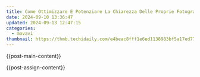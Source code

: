 ```yaml
---
title: Come Ottimizzare E Potenziare La Chiarezza Delle Proprie Fotografie - Metodi Provenienti
date: 2024-09-10 13:36:47
updated: 2024-09-13 12:47:15
categories:
  - movavi
thumbnail: https://thmb.techidaily.com/e4beac8fff1e6ed1138983bf5a17ed77a249b1784cd0b6ce36cdaf1016dc1bb5.png
---
```


{{post-main-content}}

<ins class="adsbygoogle"
     style="display:block"
     data-ad-format="autorelaxed"
     data-ad-client="ca-pub-7571918770474297"
     data-ad-slot="1223367746"></ins>

{{post-assign-content}}

<ins class="adsbygoogle"
     style="display:block"
     data-ad-client="ca-pub-7571918770474297"
     data-ad-slot="8358498916"
     data-ad-format="auto"
     data-full-width-responsive="true"></ins>
